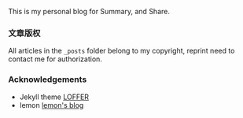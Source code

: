 This is my personal blog for Summary, and Share.

### 文章版权

 All articles in the `_posts` folder belong to my copyright, reprint need to contact me for authorization.

### Acknowledgements

* Jekyll theme [LOFFER](https://fromendworld.github.io/LOFFER/)
* lemon [lemon's blog](https://lemonchann.github.io/)
